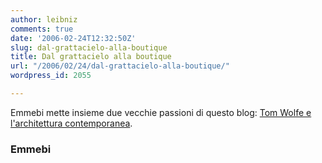 ```yaml
---
author: leibniz
comments: true
date: '2006-02-24T12:32:50Z'
slug: dal-grattacielo-alla-boutique
title: Dal grattacielo alla boutique
url: "/2006/02/24/dal-grattacielo-alla-boutique/"
wordpress_id: 2055

---
```

Emmebi mette insieme due vecchie passioni di questo blog: [Tom Wolfe e l'architettura contemporanea](https://emmebi-attached.blogspot.com/2006/02/consigli-lapo-gli-architetti-odiati-da.html).


### Emmebi
